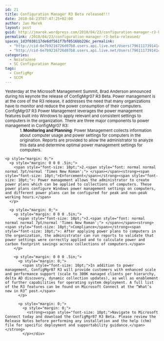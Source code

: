```yaml
---
id: 21
title: Configuration Manager R3 Beta released!!!
date: 2010-04-23T07:47:25+02:00
author: Jan Marek
layout: post
guid: http://jmarek.wordpress.com/2010/04/23/configuration-manager-r3-beta-released
permalink: /2010/04/23/configuration-manager-r3-beta-released/
spaces_1d3f038117de6df561f7bf0516bb226c_permalink:
  - "http://cid-6e7b9216726d07b8.users.api.live.net/Users(7961117391414167480)/Blogs('6E7B9216726D07B8!242')/Entries('6E7B9216726D07B8!279')?authkey=EpZNAU0huAk%24"
  - "http://cid-6e7b9216726d07b8.users.api.live.net/Users(7961117391414167480)/Blogs('6E7B9216726D07B8!242')/Entries('6E7B9216726D07B8!279')?authkey=EpZNAU0huAk%24"
categories:
  - Nezařazené
  - SC Configuration Manager
tags:
  - ConfigMgr
  - SCCM
---
```

<div id="msgcns!6E7B9216726D07B8!279" class="bvMsg">
  <p style="margin: 0;">
    <span style="font-size: 10pt;">Yesterday at the Microsoft Management Summit, Brad Anderson announced during his keynote the release of ConfigMgr07 R3 Beta.<strong> </strong>Power management is at the core of the R3 release, it addresses the need that many organizations have to monitor and reduce the power consumption of their computers. ConfigMgr07 R3 Power Management leverages the power management features built into Windows to apply relevant and consistent settings to computers in the organization. There are three major components to power management in ConfigMgr07 R3:</span>
  </p>
  
  <p style="margin: 0;">
    <p style="margin: 0 0 0 .5in;">
      <span style="font-size: 10pt;">1.<span style="font: normal normal normal 7pt/normal 'Times New Roman';"> </span></span><strong><span style="font-size: 10pt;">Monitoring and Planning</span></strong><span style="font-size: 10pt;">: Power Management collects information about computer usage and power settings for computers in the origination. Reports are provided to allow the administrator to analyze this data and determine optimal power management settings for computers.</span>
    </p>
    
    <p style="margin: 0;">
      <p style="margin: 0 0 0 .5in;">
        <span style="font-size: 10pt;">2.<span style="font: normal normal normal 7pt/normal 'Times New Roman';"> </span></span><strong><span style="font-size: 10pt;">Enforcement</span></strong><span style="font-size: 10pt;">: Power management allows the administrator to create power plans which can be applied to collections of computers. These power plans configure Windows power management settings on computers, and different power plans can be configured for peak and non-peak working hours.</span>
      </p>
      
      <p style="margin: 0;">
        <p style="margin: 0 0 0 .5in;">
          <span style="font-size: 10pt;">3.<span style="font: normal normal normal 7pt/normal 'Times New Roman';"> </span></span><strong><span style="font-size: 10pt;">Compliance</span></strong><span style="font-size: 10pt;">: After applying power plans to computers in the organization, the administrator can run reports to validate that power settings were correctly applied and to calculate power and carbon footprint savings across collections of computers.</span>
        </p>
        
        <p style="margin: 0 0 0 .5in;">
          <p style="margin: 0;">
            <span style="font-size: 10pt;">In addition to power management, ConfigMgr07 R3 will provide customers with enhanced scale and performance support (scale to 300K managed clients per hierarchy, delta AD discovery, dynamic collection updates), as well as enablement of further capabilities for operating system deployment. A full list of the R3 features can be found on Microsoft Connect at the “What’s new in R3” post.</span>
          </p>
          
          <p style="margin: 0;">
            <p style="margin: 0;">
              <strong><span style="font-size: 10pt;">Navigate to Microsoft Connect today and download the ConfigMgr07 R3 Beta. Please review the Release Notes before performing any installation and the help (chm) file for specific deployment and supportability guidance.</span></strong>
            </p></div>
